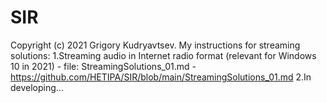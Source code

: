 # SIR
Copyright (c)  2021  Grigory Kudryavtsev.
My instructions for streaming solutions:
1.Streaming audio in Internet radio format (relevant for Windows 10 in 2021) - file:
StreamingSolutions_01.md - https://github.com/HETIPA/SIR/blob/main/StreamingSolutions_01.md
2.In developing...
